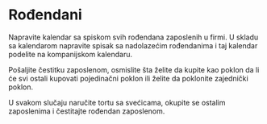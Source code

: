 # Rođendani

Napravite kalendar sa spiskom svih rođendana zaposlenih u firmi. U skladu sa kalendarom napravite spisak sa nadolazećim rođendanima i taj kalendar podelite na kompanijskom kalendaru. 

Pošaljite čestitku zaposlenom, osmislite šta želite da kupite kao poklon da li će svi ostali kupovati pojedinačni poklon ili želite da poklonite zajednički poklon. 

U svakom slučaju naručite tortu sa svećicama, okupite se ostalim zaposlenima i čestitajte rođendan zaposlenom. 

